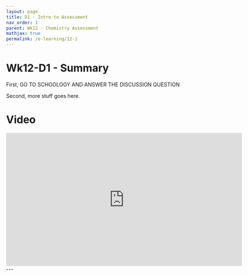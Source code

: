 ```yaml
---
layout: page
title: D1 - Intro to Assessment
nav_order: 1
parent: Wk12 - Chemistry Assessment
mathjax: true
permalink: /e-learning/12-1
---
```

# Wk12-D1 - Summary
First, GO TO SCHOOLOGY AND ANSWER THE DISCUSSION QUESTION

Second, more stuff goes here.


# Video
<iframe width="640" height="361" src="https://www.loom.com/embed/64a64e0f155a4f39969854180fdc58b2" frameborder="0" webkitallowfullscreen mozallowfullscreen allowfullscreen></iframe>
---


